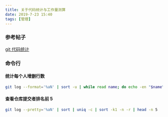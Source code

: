 ```yaml
---
title: 关于代码统计与工作量测算
date: 2019-7-23 15:40
tags: [管理]
---
```


<CreateTime/>
<TagLinks />

### 参考帖子

[git 代码统计](https://segmentfault.com/a/1190000008542123)

### 命令行

#### 统计每个人增删行数

```bash
git log --format='%aN' | sort -u | while read name; do echo -en "$name\t"; git log --author="$name" --pretty=tformat: --numstat | awk '{ add += $1; subs += $2; loc += $1 - $2 } END { printf "added lines: %s, removed lines: %s, total lines: %s\n", add, subs, loc }' -; done
```

#### 查看仓库提交者排名前 5

```bash
git log --pretty='%aN' | sort | uniq -c | sort -k1 -n -r | head -n 5
```
